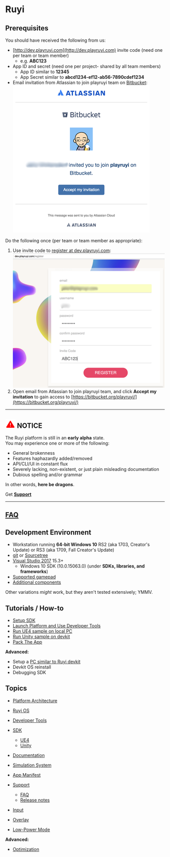 # Ruyi

## Prerequisites

You should have received the following from us:

* [http://dev.playruyi.com](http://dev.playruyi.com) invite code (need one per team or team member)
    * e.g. __ABC123__
* App ID and secret (need one per project- shared by all team members)
    * App ID similar to __12345__
    * App Secret similar to __abcd1234-ef12-ab56-7890cdef1234__
* Email invitation from Atlassian to join playruyi team on [Bitbucket](https://bitbucket.org/):  
![](/docs/img/bitbucket_invite.png)

Do the following once (per team or team member as appropriate):

1. Use invite code to [register at dev.playruyi.com](http://dev.playruyi.com/register):  
![](/docs/img/devportal_register.png)
1. Open email from Atlassian to join playruyi team, and click __Accept my invitation__ to gain access to [https://bitbucket.org/playruyi/](https://bitbucket.org/playruyi/)

---
## ![](/docs/img/warning.png) NOTICE
The Ruyi platform is still in an __early alpha__ state.  
You may experience one or more of the following:

* General brokenness
* Features haphazardly added/removed
* API/CLI/UI in constant flux
* Severely lacking, non-existent, or just plain misleading documentation
* Dubious spelling and/or grammar

In other words, __here be dragons__.

Get __[Support](topics/support.md)__

---

## [FAQ](faq.md)

## Development Environment

- Workstation running __64-bit Windows 10__ RS2 (aka 1703, Creator's Update) or RS3 (aka 1709, Fall Creator's Update)
- [git](https://git-scm.com/) or [Sourcetree](https://www.sourcetreeapp.com/)
- [Visual Studio 2017](https://www.visualstudio.com/vs/community/) 15.3+
    - Windows 10 SDK (10.0.15063.0) (under __SDKs, libraries, and frameworks__)
- [Supported gamepad](topics/input.md#supported-devices)
- [Additional components](topics/simulation_system.md#additional-components)

Other variations _might_ work, but they aren't tested extensively; YMMV.

## Tutorials / How-to

* [Setup SDK](tutorials/setup.md)
* [Launch Platform and Use Developer Tools](tutorials/layer0_devtools.md)
* [Run UE4 sample on local PC](tutorials/run_ue4_sample_pc.md)
* [Run Unity sample on devkit](tutorials/run_unity_sample_console.md)
* [Pack The App](tutorials/how_to_pack.md)

__Advanced:__

* Setup a [PC similar to Ruyi devkit](topics/simulation_system.md)
* Devkit OS reinstall
* Debugging SDK

## Topics

* [Platform Architecture](topics/layer0.md)
* [Ruyi OS](topics/os.md)
* [Developer Tools](topics/devtool.md)
* [SDK](topics/sdk.md)
    * [UE4](topics/ue4.md)
    * [Unity](topics/unity.md)
* [Documentation](topics/docs.md)
* [Simulation System](topics/simulation_system.md)
* [App Manifest](topics/app_metadata.md)
* [Support](topics/support.md)
    * [FAQ](faq.md)
    * [Release notes](topics/release_notes.md)

* [Input](topics/input.md)
* [Overlay](topics/overlay.md)
* [Low-Power Mode](topics/lpm.md)

__Advanced:__

* [Optimization](topics/optimization.md)

